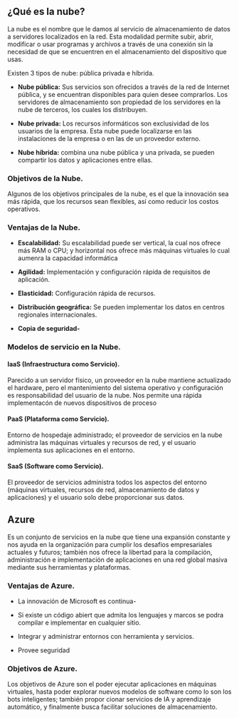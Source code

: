
## ¿Qué es la nube?

La nube es el nombre que le damos al servicio de almacenamiento de datos a servidores localizados en la red. Esta modalidad permite subir, abrir, modificar o usar programas y archivos a través de una conexión sin la necesidad de que se encuentren en el almacenamiento del dispositivo que usas.

Existen 3 tipos de nube: pública privada e híbrida.

- **Nube pública:** Sus servicios son ofrecidos a través de la red de Internet pública, y se encuentran disponibles para quien desee comprarlos. Los servidores de almacenamiento son propiedad de los servidores en la nube de terceros, los cuales los distribuyen.

- **Nube privada:** Los recursos informáticos son exclusividad de los usuarios de la empresa. Esta nube puede localizarse en las instalaciones de la empresa o en las de un proveedor externo.

- **Nube híbrida:** combina una nube pública y una privada, se pueden compartir los datos y aplicaciones entre ellas.

### Objetivos de la Nube.

Algunos de los objetivos principales de la nube, es el que la innovación sea más rápida, que los recursos sean flexibles, así como reducir los costos operativos.

### Ventajas de la Nube.

- **Escalabilidad:** Su escalabilidad puede ser vertical, la cual nos ofrece más RAM o CPU; y horizontal nos ofrece más máquinas virtuales lo cual aumenra la capacidad informática

- **Agilidad:** Implementación y configuración rápida de requisitos de aplicación.

- **Elasticidad:** Configuración rápida de recursos.

- **Distribución geográfica:** Se pueden implementar los datos en centros regionales internacionales.

- **Copia de seguridad-**


### Modelos de servicio en la Nube.

#### IaaS (Infraestructura como Servicio).

Parecido a un servidor físico, un proveedor en la nube mantiene actualizado el hardware, pero el mantenimiento del sistema operativo y configuración es responsabilidad del usuario de la nube. Nos permite una rápida implementacón de nuevos dispositivos de proceso

#### PaaS (Plataforma como Servicio).

Entorno de hospedaje administrado; el proveedor de servicios en la nube administra las máquinas virtuales y recursos de red, y el usuario implementa sus aplicaciones en el entorno.

#### SaaS (Software como Servicio).

El proveedor de servicios administra todos los aspectos del entorno (máquinas virtuales, recursos de red, almacenamiento de datos y aplicaciones) y el usuario solo debe proporcionar sus datos.


## Azure

Es un conjunto de servicios en la nube que tiene una expansión constante y nos ayuda en la organización para cumplir los desafios empresariales actuales y futuros; también nos ofrece la libertad para la compilación, administración e implementación de aplicaciones en una red global masiva mediante sus herramientas y plataformas.

### Ventajas de Azure.

- La innovación de Microsoft es continua-

- Si existe un código abiert que admita los lenguajes y marcos se podra compilar e implementar en cualquier sitio.

- Integrar y administrar entornos con herramienta y servicios.

- Provee seguridad

### Objetivos de Azure.

Los objetivos de Azure son el poder ejecutar aplicaciones en máquinas virtuales, hasta poder explorar nuevos modelos de software como lo son los bots inteligentes; también propor cionar servicios de IA y aprendizaje automático, y finalmente busca facilitar soluciones de almacenamiento.
